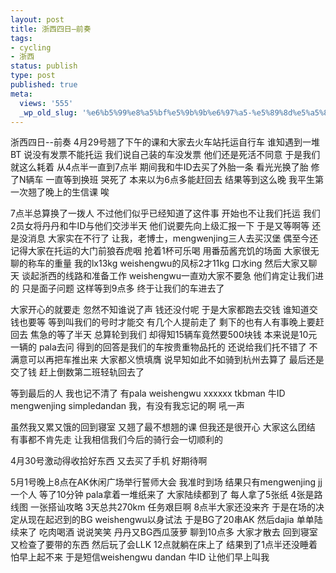 ```yaml
---
layout: post
title: 浙西四日–前奏
tags:
- cycling
- 浙西
status: publish
type: post
published: true
meta:
  views: '555'
  _wp_old_slug: '%e6%b5%99%e8%a5%bf%e5%9b%9b%e6%97%a5-%e5%89%8d%e5%a5%8f'
---
```

浙西四日--前奏
4月29号翘了下午的课和大家去火车站托运自行车 谁知遇到一堆BT 说没有发票不能托运 我们说自己装的车没发票 他们还是死活不同意 于是我们就这么耗着 从4点半一直到7点半 期间我和牛ID去买了外胎一条 看光光换了胎 修了N辆车 一直等到换班 哭死了 本来以为6点多能赶回去 结果等到这么晚 我平生第一次翘了晚上的生信课 唉

7点半总算换了一拨人 不过他们似乎已经知道了这件事 开始也不让我们托运 我们2员女将丹丹和牛ID与他们交涉半天 他们说要先向上级汇报一下 于是又等啊等 还是没消息 大家实在不行了 让我，老博士，mengwenjing三人去买汉堡 偶至今还记得大家在托运的大门前狼吞虎咽 抢着1杯可乐喝 用番茄酱充饥的场面 大家很无聊的称车的重量 我的lx13kg weishengwu的风标2才11kg 口水ing 然后大家又聊天 谈起浙西的线路和准备工作 weishengwu一直劝大家不要急 他们肯定让我们进的 只是面子问题 这样等到9点多 终于让我们的车进去了

大家开心的就要走 忽然不知谁说了声 钱还没付呢 于是大家都跑去交钱 谁知道交钱也要等 等到叫我们的号时才能交 有几个人提前走了 剩下的也有人有事晚上要赶回去 焦急的等了半天 总算轮到我们 却得知15辆车竟然要500块钱 本来说是10元一辆的 pala去问 得到的回答是我们的车按贵重物品托的 还说给我们托不错了 不满意可以再把车推出来 大家都义愤填膺 说早知如此不如骑到杭州去算了 最后还是交了钱 赶上倒数第二班轻轨回去了

等到最后的人 我也记不清了 有pala weishengwu xxxxxx tkbman 牛ID mengwenjing simpledandan 我，有没有我忘记的啊 吼一声

虽然我又累又饿的回到寝室 又翘了最不想翘的课 但我还是很开心 大家这么团结 有事都不肯先走 让我相信我们今后的骑行会一切顺利的

4月30号激动得收拾好东西 又去买了手机 好期待啊

5月1号晚上8点在AK休闲广场举行誓师大会 我准时到场 结果只有mengwenjing jj一个人 等了10分钟 pala拿着一堆纸来了 大家陆续都到了 每人拿了5张纸 4张是路线图 一张搭讪攻略 3天总共270km 任务艰巨啊 8点半大家还没来齐 于是在场的决定从现在起迟到的BG weishengwu以身试法 于是BG了20串AK 然后dajia 单单陆续来了 吃肉喝酒 说说笑笑 丹丹又BG西瓜菠萝 聊到10点多 大家才散去 回到寝室又检查了要带的东西 然后玩了会LLK 12点就躺在床上了 结果到了1点半还没睡着 怕早上起不来 于是短信weishengwu dandan 牛ID 让他们早上叫我

